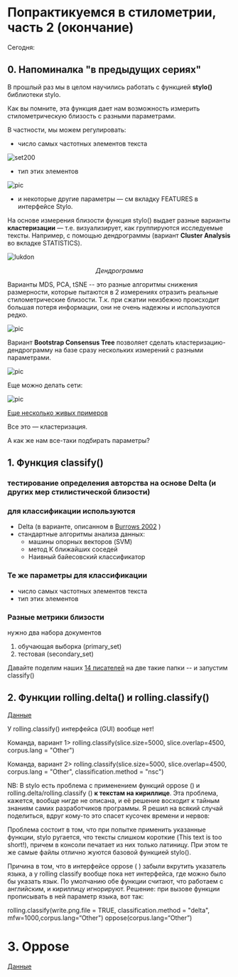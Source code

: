 # Попрактикуемся в стилометрии, часть  2 (окончание)

Сегодня:

## 0. Напоминалка "в предыдущих сериях"

В прошлый раз мы в целом научились работать с функцией **stylo()** библиотеки stylo. 

Как вы помните, эта функция дает нам возможность измерить стилометрическую близость с разными параметрами. 

В частности, мы можем регулировать:

* число самых частотных элементов текста 

![set200](pics/set200mfw.png)

* тип этих элементов

![pic](pics/words2chars.png)

* и некоторые другие параметры — см вкладку FEATURES в  интерфейсе Stylo. 


На основе измерения близости функция stylo() выдает разные варианты **кластеризации** — т.е. визуализирует, как группируются исследуемые тексты.
Например, с помощью дендрограммы (вариант **Cluster Analysis** во вкладке STATISTICS). 

![lukdon](pics/sholokhov_small_300.png)

*<p align="center">Дендрограмма</p>*

Варианты MDS, PCA, tSNE -- это разные алгоритмы снижения размерности, которые пытаются в 2 измерениях отразить реальные стилометрические близости. Т.к. при сжатии неизбежно происходит большая потеря информации, они не очень надежны и используются редко.

![pic](pics/galbraith_mds.png)

Вариант **Bootstrap Consensus Tree** позволяет сделать кластеризацию-дендрограмму на базе сразу нескольких измерений с разными параметрами. 

![pic](pics/sholokhov_small_bootstrap.png)

Еще можно делать сети:

![pic](pics/sholokhov_small_network.png)

[Еще несколько живых примеров](https://slides.com/danilsko/stylometry_dh_ma#/8)

Все это — кластеризация. 

<!-- А что такое клстеризация? Если говоорить в терминах компьютерных наук, в функции stylo() методы Unsupervised Learning -->

А как же нам все-таки подбирать параметры? 

## 1. Функция сlassify() 

### тестирование определения авторства на основе Delta (и других мер стилистической близости)

### для классификации используются 

* Delta (в варианте, описанном в [Burrows 2002](https://doi.org/10.1093/llc/17.3.267) )
* стандартные алгоритмы анализа данных: 
	* машины опорных векторов (SVM)
	* метод К ближайших соседей
	* Наивный байесовский классификатор

### Те же параметры для классификации

* число самых частотных элементов текста 
* тип этих элементов

### Разные метрики близости
	
нужно два набора документов
1. обучающая выборка (primary_set)
2. тестовая (secondary_set) 

Давайте поделим наших [14 писателей](stylometry_texts/2_fourteen_russian_novels.zip) на две такие папки -- и запустим classify()


## 2. Функции rolling.delta() и rolling.classify() 

[Данные](stylometry_texts/rollingclassify.zip) 

У rolling.classify() интерфейса (GUI) вообще нет! 

Команда, вариант 1> rolling.classify(slice.size=5000, slice.overlap=4500, corpus.lang = "Other")

Команда, вариант 2> rolling.classify(slice.size=5000, slice.overlap=4500, corpus.lang = "Other", classification.method = "nsc")


NB: В stylo есть проблема с применением функций oppose () и rolling.delta/rolling.classify () **к текстам на кириллице**. Эта проблема, кажется, вообще нигде не описана, и её решение восходит к тайным знаниям самих разработчиков программы. Я решил на всякий случай поделиться, вдруг кому-то это спасет кусочек времени и нервов:

Проблема состоит в том, что при попытке применить указанные функции, stylo ругается, что тексты слишком короткие (This text is too short!), причем в консоли печатает из них только латиницу. При этом те же самые файлы отлично жуются базовой функцией stylo().

Причина в том, что в интерфейсе oppose ( ) забыли вкрутить указатель языка, а у rolling classify вообще пока нет интерфейса, где можно было бы указать язык. По умолчанию обе функции считают, что работаем с английским, и кириллицу игнорируют. Решение: при вызове функции прописывать в ней параметр языка, вот так: 
 
rolling.classify(write.png.file = TRUE, classification.method = "delta", mfw=1000,corpus.lang=“Other") 
oppose(corpus.lang=“Other”)

# 3. Oppose

[Данные](stylometry_texts/oppose.zip)